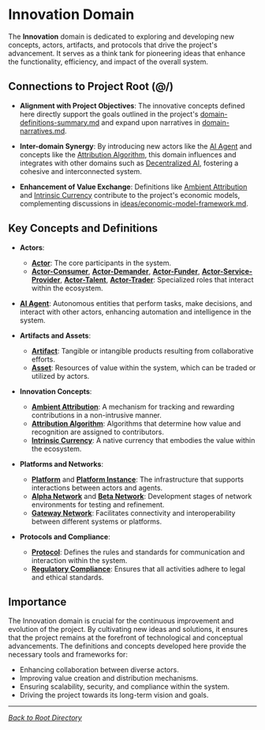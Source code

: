# Innovation Domain

The **Innovation** domain is dedicated to exploring and developing new concepts, actors, artifacts, and protocols that drive the project's advancement. It serves as a think tank for pioneering ideas that enhance the functionality, efficiency, and impact of the overall system.

## Connections to Project Root (@/)

- **Alignment with Project Objectives**: The innovative concepts defined here directly support the goals outlined in the project's [domain-definitions-summary.md](/domain-definitions-summary.md) and expand upon narratives in [domain-narratives.md](/domain-narratives.md).

- **Inter-domain Synergy**: By introducing new actors like the [AI Agent](ai-agent.md) and concepts like the [Attribution Algorithm](attribution-algorithm.md), this domain influences and integrates with other domains such as [Decentralized AI](../decentralized-ai/so-what.md), fostering a cohesive and interconnected system.

- **Enhancement of Value Exchange**: Definitions like [Ambient Attribution](ambient-attribution.md) and [Intrinsic Currency](intrinsic-currency.md) contribute to the project's economic models, complementing discussions in [ideas/economic-model-framework.md](/ideas/economic-model-framework.md).

## Key Concepts and Definitions

- **Actors**:
  - **[Actor](actor.md)**: The core participants in the system.
  - **[Actor-Consumer](actor-consumer.md)**, **[Actor-Demander](actor-demander.md)**, **[Actor-Funder](actor-funder.md)**, **[Actor-Service-Provider](actor-service-provider.md)**, **[Actor-Talent](actor-talent.md)**, **[Actor-Trader](actor-trader.md)**: Specialized roles that interact within the ecosystem.

- **[AI Agent](ai-agent.md)**: Autonomous entities that perform tasks, make decisions, and interact with other actors, enhancing automation and intelligence in the system.

- **Artifacts and Assets**:
  - **[Artifact](artifact.md)**: Tangible or intangible products resulting from collaborative efforts.
  - **[Asset](asset.md)**: Resources of value within the system, which can be traded or utilized by actors.

- **Innovation Concepts**:
  - **[Ambient Attribution](ambient-attribution.md)**: A mechanism for tracking and rewarding contributions in a non-intrusive manner.
  - **[Attribution Algorithm](attribution-algorithm.md)**: Algorithms that determine how value and recognition are assigned to contributors.
  - **[Intrinsic Currency](intrinsic-currency.md)**: A native currency that embodies the value within the ecosystem.

- **Platforms and Networks**:
  - **[Platform](platform.md)** and **[Platform Instance](platform-instance.md)**: The infrastructure that supports interactions between actors and agents.
  - **[Alpha Network](alpha-network.md)** and **[Beta Network](beta-network.md)**: Development stages of network environments for testing and refinement.
  - **[Gateway Network](gateway-network.md)**: Facilitates connectivity and interoperability between different systems or platforms.

- **Protocols and Compliance**:
  - **[Protocol](protocol.md)**: Defines the rules and standards for communication and interaction within the system.
  - **[Regulatory Compliance](regulatory-compliance.md)**: Ensures that all activities adhere to legal and ethical standards.

## Importance

The Innovation domain is crucial for the continuous improvement and evolution of the project. By cultivating new ideas and solutions, it ensures that the project remains at the forefront of technological and conceptual advancements. The definitions and concepts developed here provide the necessary tools and frameworks for:

- Enhancing collaboration between diverse actors.
- Improving value creation and distribution mechanisms.
- Ensuring scalability, security, and compliance within the system.
- Driving the project towards its long-term vision and goals.

---

*[Back to Root Directory](/)*
